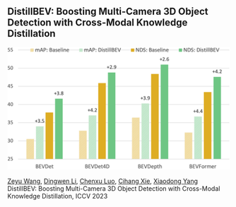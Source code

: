 ## DistillBEV: Boosting Multi-Camera 3D Object Detection with Cross-Modal Knowledge Distillation
<p align='left'>
  <img src='teaser.png' width='680'/>
</p>

[Zeyu Wang](https://zw615.github.io/), [Dingwen Li](https://sites.google.com/site/dingwenli93), [Chenxu Luo](https://chenxuluo.github.io/), [Cihang Xie](https://cihangxie.github.io/), [Xiaodong Yang](https://xiaodongyang.org/) <br>
DistillBEV: Boosting Multi-Camera 3D Object Detection with Cross-Modal Knowledge Distillation, ICCV 2023 <br>
